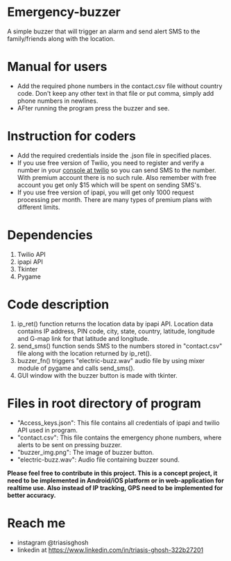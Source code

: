 # Emergency-buzzer
A simple buzzer that will trigger an alarm and send alert SMS to the family/friends along with the location.

# Manual for users
* Add the required phone numbers in the contact.csv file without country code.
  Don't keep any other text in that file or put comma, simply add phone numbers in newlines.
* AFter running the program press the buzzer and see.

# Instruction for coders
* Add the required credentials inside the .json file in specified places.
* If you use free version of Twilio, you need to register and verify a number in your [console at twilio](https://console.twilio.com)
  so you can send SMS to the number. With premium account there is no such rule. Also remember with free account you get only $15 which will be
  spent on sending SMS's.
* If you use free version of ipapi, you will get only 1000 request processing per month. There are many types of premium plans with different limits.

# Dependencies
1. Twilio API
2. ipapi API
3. Tkinter
4. Pygame

# Code description
1. ip_ret() function returns the location data by ipapi API. Location data contains IP address, PIN code, city,
   state, country, latitude, longitude and G-map link for that latitude and longitude.
2. send_sms() function sends SMS to the numbers stored in "contact.csv" file along with the location returned by ip_ret().
3. buzzer_fn() triggers "electric-buzz.wav" audio file by using mixer module of pygame and calls send_sms().
4. GUI window with the buzzer button is made with tkinter.

# Files in root directory of program
* "Access_keys.json": This file contains all credentials of ipapi and twilio API used in program.
* "contact.csv": This file contains the emergency phone numbers, where alerts to be sent on pressing buzzer.
* "buzzer_img.png": The image of buzzer button.
* "electric-buzz.wav": Audio file containing buzzer sound.

**Please feel free to contribute in this project. This is a concept project, it need to be implemented in Android/iOS platform or
in web-application for realtime use. Also instead of IP tracking, GPS need to be implemented for better accuracy.** 

# Reach me
* instagram @triasisghosh
* linkedin at https://www.linkedin.com/in/triasis-ghosh-322b27201
